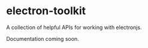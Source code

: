 # electron-toolkit
A collection of helpful APIs for working with electronjs.

Documentation coming soon.